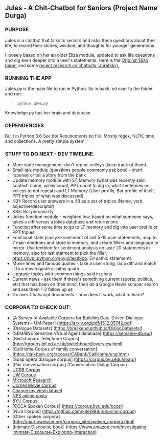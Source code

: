 ## Jules - A Chit-Chatbot for Seniors (Project Name Durga)

### PURPOSE
Jules is a chatbot that talks to seniors and asks them questions about their life, to record their stories, wisdom, and thoughts for younger generations.

I loosely based on her an older Eliza module, updated to ask life questions and dig even deeper into a user's statements.  Here is the [Original Eliza paper](http://web.stanford.edu/class/cs124/p36-weizenabaum.pdf) and some [recent research on chatbots (Jurafsky).](http://web.stanford.edu/~jurafsky/slp3/29.pdf)

### RUNNING THE APP
Jules.py is the main file to run in Python.  So in bash, cd over to the folder and run:
> python jules.py

Knowledge.py has her brain and database.

### DEPENDENCIES
Built in Python 3.6
See the Requirements.txt file.
Mostly regex, NLTK, time, and collections.  A pretty simple system.

### STUFF TO DO NEXT - DEV TIMELINE
- More state management: don't repeat volleys (keep track of them)
- Small talk module (questions people commonly ask bots) - short rsponse or tell a story from the bank
- Update memory module with ST Memory (what was recently said, context, name, volley count, PPT count to dig in, what sentences or volleys to not repeat) and LT Memory (User profile, Bot profile of itself, PPT triples of what was discussed) 
- KB1: Record user answers in a KB as a set of triples (Name, verb, adjective/descriptor) 
- KB3: Bot personality 
- Jokes function module - weighted low, based on what someone says, takes a diff versus a jokes database and returns one 
- Function after some time to go to LT memory and dig into user profile or PPT triples 
- Emotional state (analyze sentiment of last 5-15 user statements, map to 7 main emotions and store in memory, and create fillers and language to mirror. Use textblob for sentiment analysis on laste 20 statements in memory, also for last statment to pick the filler.  https://pypi.python.org/pypi/textblob.  Empathic statements 
- Movie lines and famous quotes - take a user string, do a diff and match it to a movie quote or pithy quote 
- Upgrade topics with common things said in chats
- Current news - ask them if there's something current (sports, politics, etc) that has been on their mind, then do a Google News scraper search and ask them 1-2 follow up qs
- Go over Chatscript documents - how does it work, what to learn?

### CORPORA TO CHECK OUT:
- [A Survey of Available Corpora for Building Data-Driven Dialogue Systems - UM Paper] (https://arxiv.org/pdf/1512.05742.pdf)
- [Dialogue Datasets] (https://breakend.github.io/DialogDatasets/)
- [SEMAINE Sensitive Virtual Agent database] (https://semaine-db.eu/)
- [Switchboard Telephone Corpus] (http://groups.inf.ed.ac.uk/switchboard/overview.html)
- [CallHome Corpus of family conversation] (https://talkbank.org/access/CABank/CallHome/eng.html)
- [Soap opera dialogue corpus] (https://corpus.byu.edu/soap/)
- [Pair conversation corpus] (Conversation Dialog Corpus)
- [UCSB Corpus](http://www.linguistics.ucsb.edu/research/santa-barbara-corpus#SBC008)
- [UW Corpus](http://courses.washington.edu/englhtml/engl560/corplingresources.htm)
- [Microsoft Research](https://www.microsoft.com/en-us/download/details.aspx?id=52375&from=http%3A%2F%2Fresearch.microsoft.com%2Fen-us%2Fdownloads%2F6096d3da-0c3b-42fa-a480-646929aa06f1%2F  "MSFT Research")
- [Cornell Movie Corpus](https://people.mpi-sws.org/~cristian/Cornell_Movie-Dialogs_Corpus.html  "Cornell Movie Corpus")
- [Change my view dataset](https://chenhaot.com/pages/changemyview.html  "Change my View persuasion dataset")
- [NPS online posts](http://faculty.nps.edu/cmartell/NPSChat.htm  "NPS online post chat corpus")
- [BYU Corpus](http://corpus.byu.edu/overview.asp "BYU Corpus")
- [COCA Spoken Corpus] (https://corpus.byu.edu/coca/)
- [NUS Corpus] (https://github.com/kite1988/nus-sms-corpus)
- [Other spoken corpora] (http://martinweisser.org/corpora_site/spoken_corpora.html)
- [Intimate Discourse book] (https://www.amazon.com/Investigating-Intimate-Discourse-Exploring-interaction)

